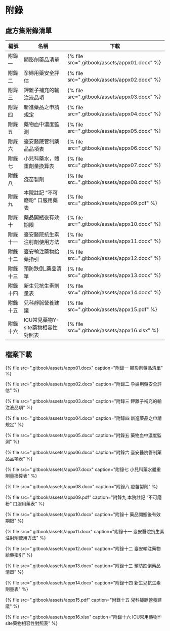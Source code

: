 # 附錄

## 處方集附錄清單

| 編號     | 名稱                              | 下載    |
| -------- | --------------------------------- | --- |
| 附錄一   | 顯影劑藥品清單                    | {% file src=".gitbook/assets/appx01.docx" %}    |
| 附錄二   | 孕婦用藥安全評估                  | {% file src=".gitbook/assets/appx02.docx" %}    |
| 附錄三   | 鉀離子補充的輸注液品項            | {% file src=".gitbook/assets/appx03.docx" %}    |
| 附錄四   | 新進藥品之申請規定                | {% file src=".gitbook/assets/appx04.docx" %}    |
| 附錄五   | 藥物血中濃度監測                  | {% file src=".gitbook/assets/appx05.docx" %}    |
| 附錄六   | 臺安醫院管制藥品品項表            | {% file src=".gitbook/assets/appx06.docx" %}    |
| 附錄七   | 小兒科藥水，體重劑量換算表        | {% file src=".gitbook/assets/appx07.docx" %}    |
| 附錄八   | 疫苗製劑                          | {% file src=".gitbook/assets/appx08.docx" %}    |
| 附錄九   | 本院註記 ”不可磨粉” 口服用藥表    | {% file src=".gitbook/assets/appx09.pdf" %}    |
| 附錄十   | 藥品開瓶後有效期限                | {% file src=".gitbook/assets/appx10.docx" %}    |
| 附錄十一 | 臺安醫院抗生素注射劑使用方法      | {% file src=".gitbook/assets/appx11.docx" %}    |
| 附錄十二 | 臺安輸注藥物給藥指引              | {% file src=".gitbook/assets/appx12.docx" %}    |
| 附錄十三 | 預防跌倒_藥品清單                 | {% file src=".gitbook/assets/appx13.docx" %}    |
| 附錄十四 | 新生兒抗生素劑量表                | {% file src=".gitbook/assets/appx14.docx" %}    |
| 附錄十五 | 兒科靜脈營養建議                  | {% file src=".gitbook/assets/appx15.pdf" %}    |
| 附錄十六 | ICU常見藥物Y-site藥物相容性對照表 | {% file src=".gitbook/assets/appx16.xlsx" %}    |

## 檔案下載

{% file src=".gitbook/assets/appx01.docx" caption="附錄一 顯影劑藥品清單" %}

{% file src=".gitbook/assets/appx02.docx" caption="附錄二 孕婦用藥安全評估" %}

{% file src=".gitbook/assets/appx03.docx" caption="附錄三 鉀離子補充的輸注液品項" %}

{% file src=".gitbook/assets/appx04.docx" caption="附錄四 新進藥品之申請規定" %}

{% file src=".gitbook/assets/appx05.docx" caption="附錄五 藥物血中濃度監測" %}

{% file src=".gitbook/assets/appx06.docx" caption="附錄六 臺安醫院管制藥品品項表" %}

{% file src=".gitbook/assets/appx07.docx" caption="附錄七 小兒科藥水體重劑量換算表" %}

{% file src=".gitbook/assets/appx08.docx" caption="附錄八 疫苗製劑" %}

{% file src=".gitbook/assets/appx09.pdf" caption="附錄九 本院註記 ”不可磨粉” 口服用藥表" %}

{% file src=".gitbook/assets/appx10.docx" caption="附錄十 藥品開瓶後有效期限" %}

{% file src=".gitbook/assets/appx11.docx" caption="附錄十一 臺安醫院抗生素注射劑使用方法" %}

{% file src=".gitbook/assets/appx12.docx" caption="附錄十二 臺安輸注藥物給藥指引" %}

{% file src=".gitbook/assets/appx13.docx" caption="附錄十三 預防跌倒藥品清單" %}

{% file src=".gitbook/assets/appx14.docx" caption="附錄十四 新生兒抗生素劑量表" %}

{% file src=".gitbook/assets/appx15.pdf" caption="附錄十五 兒科靜脈營養建議" %}

{% file src=".gitbook/assets/appx16.xlsx" caption="附錄十六 ICU常用藥物Y-site藥物相容性對照表" %}

